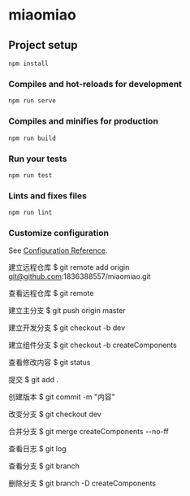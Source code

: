 # miaomiao

## Project setup
```
npm install
```

### Compiles and hot-reloads for development
```
npm run serve
```

### Compiles and minifies for production
```
npm run build
```

### Run your tests
```
npm run test
```

### Lints and fixes files
```
npm run lint
```

### Customize configuration
See [Configuration Reference](https://cli.vuejs.org/config/).

建立远程仓库
$ git remote add origin git@github.com:1836388557/miaomiao.git

查看远程仓库
$ git remote

建立主分支
$ git push origin master

建立开发分支
$ git checkout -b dev

建立组件分支
$ git checkout -b createComponents

查看修改内容
$ git status

提交
$ git add .

创建版本
$ git commit -m "内容"

改变分支
$ git checkout dev

合并分支
$ git merge createComponents --no-ff

查看日志
$ git log

查看分支
$ git branch

删除分支
$ git branch -D createComponents

